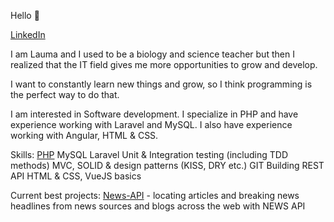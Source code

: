 Hello :wave:

[LinkedIn](https://www.linkedin.com/in/lauma-izolde-dziluma/)

I am Lauma and I used to be a biology and science teacher but then I realized that the IT field gives me more opportunities to grow and develop.

I want to constantly learn new things and grow, so I think programming is the perfect way to do that.

I am interested in Software development. I specialize in PHP and have experience working with Laravel and MySQL. I also have experience working with Angular, HTML & CSS. 

Skills:
[PHP](https://img.shields.io/badge/PHP-777BB4?style=for-the-badge&logo=php&logoColor=white)
MySQL
Laravel
Unit & Integration testing (including TDD methods)
MVC, SOLID & design patterns (KISS, DRY etc.)
GIT
Building REST API
HTML & CSS, VueJS basics

Current best projects:
[News-API](https://github.com/laumags/News-API) - locating articles and breaking news headlines from news sources and blogs across the web with NEWS API
